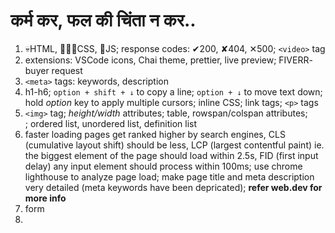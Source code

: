 # कर्म कर, फल की चिंता न कर..

1. 💀HTML, 👩🏻‍🦰CSS, 🧠JS; response codes: ✔︎200, ✘404, ✕500; `<video>` tag
2. extensions: VSCode icons, Chai theme, prettier, live preview; FIVERR- buyer request
3. `<meta>` tags: keywords, description
4. h1-h6; `option + shift + ↓` to copy a line; `option + ↓` to move text down; hold _option_ key to apply multiple cursors; inline CSS; link tags; `<p>` tags
5. `<img>` tag; _height/width_ attributes; table, rowspan/colspan attributes; <br>; ordered list, unordered list, definition list
6. faster loading pages get ranked higher by search engines, CLS (cumulative layout shift) should be less, LCP (largest contentful paint) ie. the biggest element of the page should load within 2.5s, FID (first input delay) any input element should process within 100ms; use chrome lighthouse to analyze page load; make page title and meta description very detailed (meta keywords have been depricated); **refer web.dev for more info**
7. form
8.
